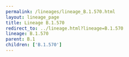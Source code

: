 ```yaml
---
permalink: /lineages/lineage_B.1.570.html
layout: lineage_page
title: Lineage B.1.570
redirect_to: ../lineage.html?lineage=B.1.570
lineage: B.1.570
parent: B.1
children: ['B.1.570']
---
```


